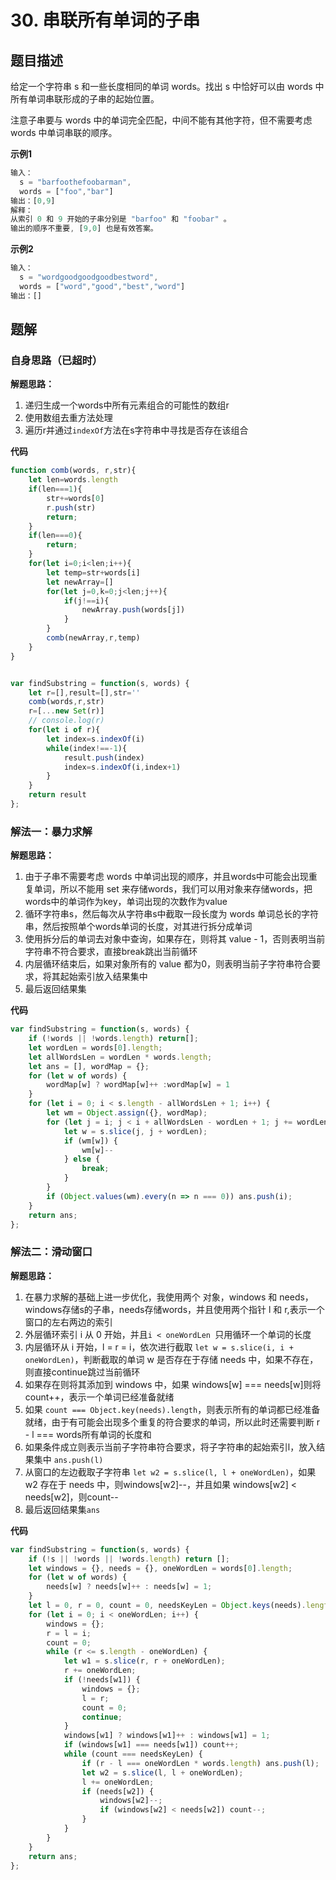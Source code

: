 # 30. 串联所有单词的子串

## 题目描述

给定一个字符串 s 和一些长度相同的单词 words。找出 s 中恰好可以由 words 中所有单词串联形成的子串的起始位置。

注意子串要与 words 中的单词完全匹配，中间不能有其他字符，但不需要考虑 words 中单词串联的顺序。

**示例1**

```javascript
输入：
  s = "barfoothefoobarman",
  words = ["foo","bar"]
输出：[0,9]
解释：
从索引 0 和 9 开始的子串分别是 "barfoo" 和 "foobar" 。
输出的顺序不重要, [9,0] 也是有效答案。
```

**示例2**

```javascript
输入：
  s = "wordgoodgoodgoodbestword",
  words = ["word","good","best","word"]
输出：[]
```

## 题解

### 自身思路（已超时）

**解题思路：**

1. 递归生成一个words中所有元素组合的可能性的数组r
2. 使用数组去重方法处理
3. 遍历r并通过`indexOf`方法在s字符串中寻找是否存在该组合

**代码**

```javascript
function comb(words, r,str){
    let len=words.length
    if(len===1){
        str+=words[0]
        r.push(str)
        return;
    }
    if(len===0){
        return;
    }
    for(let i=0;i<len;i++){
        let temp=str+words[i]
        let newArray=[]
        for(let j=0,k=0;j<len;j++){
            if(j!==i){
                newArray.push(words[j])
            }
        }
        comb(newArray,r,temp)
    }
}


var findSubstring = function(s, words) {
    let r=[],result=[],str=''
    comb(words,r,str)
    r=[...new Set(r)]
    // console.log(r)
    for(let i of r){
        let index=s.indexOf(i)
        while(index!==-1){
            result.push(index)
            index=s.indexOf(i,index+1)
        }
    }
    return result
};
```



### 解法一：暴力求解

**解题思路：**

1. 由于子串不需要考虑 words 中单词出现的顺序，并且words中可能会出现重复单词，所以不能用 set 来存储words，我们可以用对象来存储words，把words中的单词作为key，单词出现的次数作为value
2. 循环字符串s，然后每次从字符串s中截取一段长度为 words 单词总长的字符串，然后按照单个words单词的长度，对其进行拆分成单词
3. 使用拆分后的单词去对象中查询，如果存在，则将其 value - 1，否则表明当前字符串不符合要求，直接break跳出当前循环
4. 内层循环结束后，如果对象所有的 value 都为0，则表明当前子字符串符合要求，将其起始索引放入结果集中
5. 最后返回结果集

**代码**

```javascript
var findSubstring = function(s, words) {
    if (!words || !words.length) return[];
    let wordLen = words[0].length;
    let allWordsLen = wordLen * words.length;
    let ans = [], wordMap = {};
    for (let w of words) {
        wordMap[w] ? wordMap[w]++ :wordMap[w] = 1
    }
    for (let i = 0; i < s.length - allWordsLen + 1; i++) {
        let wm = Object.assign({}, wordMap);
        for (let j = i; j < i + allWordsLen - wordLen + 1; j += wordLen) {
            let w = s.slice(j, j + wordLen);
            if (wm[w]) {
                wm[w]--
            } else {
                break;
            }
        }
        if (Object.values(wm).every(n => n === 0)) ans.push(i);
    }
    return ans;
};

```

### 解法二：滑动窗口

**解题思路：**

1. 在暴力求解的基础上进一步优化，我使用两个 对象，windows 和 needs，windows存储s的子串，needs存储words，并且使用两个指针 l 和 r,表示一个窗口的左右两边的索引
2. 外层循环索引 i 从 0 开始，并且`i < oneWordLen `只用循环一个单词的长度
3. 内层循环从 i 开始，l = r = i，依次进行截取 `let w = s.slice(i, i + oneWordLen)`，判断截取的单词 w 是否存在于存储 needs 中，如果不存在，则直接continue跳过当前循环
4. 如果存在则将其添加到 windows 中，如果 windows[w] === needs[w]则将count++，表示一个单词已经准备就绪
5. 如果 `count === Object.key(needs).length`，则表示所有的单词都已经准备就绪，由于有可能会出现多个重复的符合要求的单词，所以此时还需要判断 r - l === words所有单词的长度和
6. 如果条件成立则表示当前子字符串符合要求，将子字符串的起始索引l，放入结果集中 `ans.push(l)`
7. 从窗口的左边截取子字符串 `let w2 = s.slice(l, l + oneWordLen)`，如果 w2 存在于 needs 中，则windows[w2]--，并且如果 windows[w2] < needs[w2]，则count--
8. 最后返回结果集`ans`

**代码**

```javascript
var findSubstring = function(s, words) {
    if (!s || !words || !words.length) return [];
    let windows = {}, needs = {}, oneWordLen = words[0].length;
    for (let w of words) {
        needs[w] ? needs[w]++ : needs[w] = 1;
    }
    let l = 0, r = 0, count = 0, needsKeyLen = Object.keys(needs).length, ans = [];
    for (let i = 0; i < oneWordLen; i++) {
        windows = {};
        r = l = i;
        count = 0;
        while (r <= s.length - oneWordLen) {
            let w1 = s.slice(r, r + oneWordLen);
            r += oneWordLen;
            if (!needs[w1]) {
                windows = {};
                l = r;
                count = 0;
                continue;
            }
            windows[w1] ? windows[w1]++ : windows[w1] = 1;
            if (windows[w1] === needs[w1]) count++;
            while (count === needsKeyLen) {
                if (r - l === oneWordLen * words.length) ans.push(l);
                let w2 = s.slice(l, l + oneWordLen);
                l += oneWordLen;
                if (needs[w2]) {
                    windows[w2]--;
                    if (windows[w2] < needs[w2]) count--;
                }
            }
        }
    }
    return ans;
};

```


